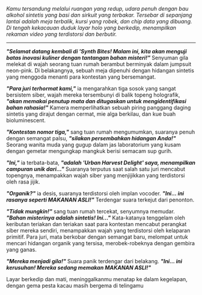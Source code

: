_Kamu tersandung melalui ruangan yang redup, udara penuh dengan bau alkohol sintetis yang basi dan sirkuit yang terbakar. Tersebar di sepanjang lantai adalah meja terbalik, kursi yang robek, dan chip data yang dibuang. Di tengah kekacauan duduk layar holo yang berkedip, menampilkan rekaman video yang terdistorsi dan berbutir._

---

**_"Selamat datang kembali di 'Synth Bites! Malam ini, kita akan menguji batas inovasi kuliner dengan tantangan bahan misteri!"_** Senyuman gila melekat di wajah seorang tuan rumah berambut berminyak dalam jumpsuit neon-pink. Di belakangnya, sebuah meja dipenuhi dengan hidangan sintetis yang menggoda menanti para kontestan yang bersemangat.

**_"Para juri terhormat kami,"_** ia mengarahkan tiga sosok yang sangat bersistem siber, wajah mereka tersembunyi di balik topeng holografik, **_"akan memakai penutup mata dan ditugaskan untuk mengidentifikasi bahan rahasia!"_** Kamera memperlihatkan sebuah piring panggang daging sintetis yang dirajut dengan cermat, mie alga berkilau, dan kue buah bioluminescent.

**_"Kontestan nomor tiga,"_** sang tuan rumah mengumumkan, suaranya penuh dengan semangat palsu, **_"silakan persembahkan hidangan Anda!"_** Seorang wanita muda yang gugup dalam jas laboratorium yang kusam dengan gemetar mengungkap mangkuk berisi semacam sup gurih.

**_"Ini,"_** ia terbata-bata, **_"adalah 'Urban Harvest Delight' saya, menampilkan campuran unik dari…"_** Suaranya terputus saat salah satu juri mencabut topengnya, menampakkan wajah siber yang menjijikkan yang terdistorsi oleh rasa jijik.

**_"Organik?"_** ia desis, suaranya terdistorsi oleh implan vocoder. **_"Ini... ini rasanya seperti MAKANAN ASLI!"_** Terdengar suara terkejut dari penonton.

**_"Tidak mungkin!"_** sang tuan rumah tercekat, senyumnya memudar. **_"Bahan misterinya adalah sintetis! Ini…"_** Kata-katanya tenggelam oleh keributan teriakan dan teriakan saat para kontestan mencabut perangkat siber mereka sendiri, menampakkan wajah yang terdistorsi oleh kelaparan primitif. Para juri, mata berkobar dengan semangat baru, melompat untuk mencari hidangan organik yang tersisa, merobek-robeknya dengan gembira yang ganas.

**_"Mereka menjadi gila!"_** Suara panik terdengar dari belakang. **_"Ini... ini kerusuhan! Mereka sedang memakan MAKANAN ASLI!"_**

Layar berkedip dan mati, meninggalkanmu menatap ke dalam kegelapan, dengan gema pesta kacau masih bergema di telingamu
